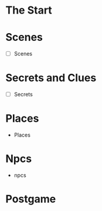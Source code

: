 # The Start



# Scenes

- [ ] Scenes

# Secrets and Clues

- [ ] Secrets
 
# Places

* Places

# Npcs

* npcs

# Postgame

